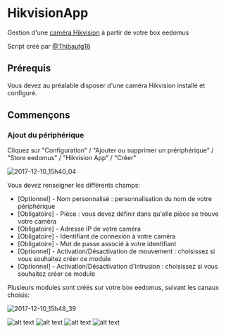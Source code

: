 # HikvisionApp
Gestion d'une [caméra Hikvision](http://www.hikvision.com/fr/) à partir de votre box eedomus

Script créé par [@Thibautg16](https://twitter.com/Thibautg16/)

## Prérequis 
Vous devez au préalable disposer d'une caméra Hikvision installé et configuré.

## Commençons
### Ajout du périphérique 
Cliquez sur "Configuration" / "Ajouter ou supprimer un prériphérique" / "Store eedomus" / "Hikvision App" / "Créer"

![2017-12-10_15h40_04](https://user-images.githubusercontent.com/4451322/33805943-969e7078-ddc0-11e7-8b06-0250a2a7f6be.png)

Vous devez renseigner les différents champs:

* [Optionnel] - Nom personnalisé : personnalisation du nom de votre périphérique
* [Obligatoire] - Pièce : vous devez définir dans qu'elle pièce se trouve votre caméra
* [Obligatoire] - Adresse IP de votre caméra
* [Obligatoire] - Identifiant de connexion à votre caméra
* [Obligatoire] - Mot de passe associé à votre identifiant
* [Optionnel] - Activation/Désactivation de mouvement : choisissez si vous souhaitez créer ce module
* [Optionnel] - Activation/Désactivation d'intrusion : choisissez si vous souhaitez créer ce module

Plusieurs modules sont créés sur votre box eedomus, suivant les canaux choisis:

![2017-12-10_15h48_39](https://user-images.githubusercontent.com/4451322/33806009-9b7e5d1e-ddc1-11e7-98d2-52c7251d5dd9.png)


![alt text](https://img.shields.io/github/release/Thibautg16/HikvisionApp.svg?style=for-the-badge)
![alt text](https://img.shields.io/github/license/Thibautg16/HikvisionApp.svg?style=for-the-badge)
![alt text](https://img.shields.io/badge/Status-Prod-green.svg?style=for-the-badge)
![alt text](https://img.shields.io/badge/twitter-@Thibautg16-blue.svg?style=for-the-badge)
